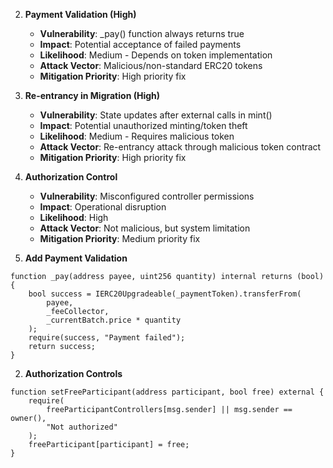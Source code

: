 
2. **Payment Validation (High)**
   - **Vulnerability**: _pay() function always returns true
   - **Impact**: Potential acceptance of failed payments
   - **Likelihood**: Medium - Depends on token implementation
   - **Attack Vector**: Malicious/non-standard ERC20 tokens
   - **Mitigation Priority**: High priority fix

3. **Re-entrancy in Migration (High)**
   - **Vulnerability**: State updates after external calls in mint()
   - **Impact**: Potential unauthorized minting/token theft
   - **Likelihood**: Medium - Requires malicious token
   - **Attack Vector**: Re-entrancy attack through malicious token contract
   - **Mitigation Priority**: High priority fix


1. **Authorization Control**
   - **Vulnerability**: Misconfigured controller permissions
   - **Impact**: Operational disruption
   - **Likelihood**: High
   - **Attack Vector**: Not malicious, but system limitation
   - **Mitigation Priority**: Medium priority fix

3. **Add Payment Validation**
```solidity
function _pay(address payee, uint256 quantity) internal returns (bool) {
    bool success = IERC20Upgradeable(_paymentToken).transferFrom(
        payee, 
        _feeCollector, 
        _currentBatch.price * quantity
    );
    require(success, "Payment failed");
    return success;
}
```

2. **Authorization Controls**
```solidity
function setFreeParticipant(address participant, bool free) external {
    require(
        freeParticipantControllers[msg.sender] || msg.sender == owner(),
        "Not authorized"
    );
    freeParticipant[participant] = free;
}
```